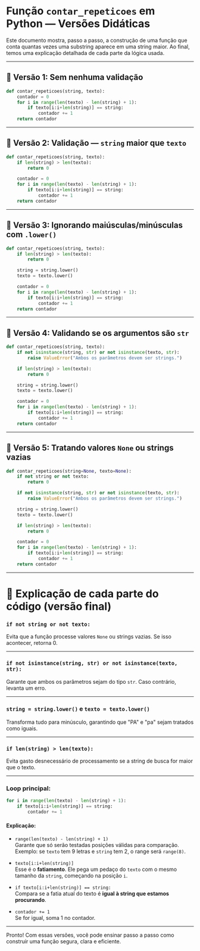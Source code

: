 
# Função `contar_repeticoes` em Python — Versões Didáticas

Este documento mostra, passo a passo, a construção de uma função que conta quantas vezes uma substring aparece em uma string maior. Ao final, temos uma explicação detalhada de cada parte da lógica usada.

---

## 🔹 Versão 1: Sem nenhuma validação

```python
def contar_repeticoes(string, texto):
    contador = 0
    for i in range(len(texto) - len(string) + 1):
        if texto[i:i+len(string)] == string:
            contador += 1
    return contador
```

---

## 🔹 Versão 2: Validação — `string` maior que `texto`

```python
def contar_repeticoes(string, texto):
    if len(string) > len(texto):
        return 0

    contador = 0
    for i in range(len(texto) - len(string) + 1):
        if texto[i:i+len(string)] == string:
            contador += 1
    return contador
```

---

## 🔹 Versão 3: Ignorando maiúsculas/minúsculas com `.lower()`

```python
def contar_repeticoes(string, texto):
    if len(string) > len(texto):
        return 0

    string = string.lower()
    texto = texto.lower()

    contador = 0
    for i in range(len(texto) - len(string) + 1):
        if texto[i:i+len(string)] == string:
            contador += 1
    return contador
```

---

## 🔹 Versão 4: Validando se os argumentos são `str`

```python
def contar_repeticoes(string, texto):
    if not isinstance(string, str) or not isinstance(texto, str):
        raise ValueError("Ambos os parâmetros devem ser strings.")

    if len(string) > len(texto):
        return 0

    string = string.lower()
    texto = texto.lower()

    contador = 0
    for i in range(len(texto) - len(string) + 1):
        if texto[i:i+len(string)] == string:
            contador += 1
    return contador
```

---

## 🔹 Versão 5: Tratando valores `None` ou strings vazias

```python
def contar_repeticoes(string=None, texto=None):
    if not string or not texto:
        return 0

    if not isinstance(string, str) or not isinstance(texto, str):
        raise ValueError("Ambos os parâmetros devem ser strings.")

    string = string.lower()
    texto = texto.lower()

    if len(string) > len(texto):
        return 0

    contador = 0
    for i in range(len(texto) - len(string) + 1):
        if texto[i:i+len(string)] == string:
            contador += 1
    return contador
```

---

# 🧠 Explicação de cada parte do código (versão final)

### `if not string or not texto:`
Evita que a função processe valores `None` ou strings vazias. Se isso acontecer, retorna 0.

---

### `if not isinstance(string, str) or not isinstance(texto, str):`
Garante que ambos os parâmetros sejam do tipo `str`. Caso contrário, levanta um erro.

---

### `string = string.lower()` e `texto = texto.lower()`
Transforma tudo para minúsculo, garantindo que "PA" e "pa" sejam tratados como iguais.

---

### `if len(string) > len(texto):`
Evita gasto desnecessário de processamento se a string de busca for maior que o texto.

---

### Loop principal:

```python
for i in range(len(texto) - len(string) + 1):
    if texto[i:i+len(string)] == string:
        contador += 1
```

#### Explicação:

- `range(len(texto) - len(string) + 1)`  
  Garante que só serão testadas posições válidas para comparação.  
  Exemplo: se `texto` tem 9 letras e `string` tem 2, o range será `range(8)`.

- `texto[i:i+len(string)]`  
  Esse é o **fatiamento**. Ele pega um pedaço do `texto` com o mesmo tamanho da `string`, começando na posição `i`.

- `if texto[i:i+len(string)] == string:`  
  Compara se a fatia atual do texto é **igual à string que estamos procurando**.

- `contador += 1`  
  Se for igual, soma 1 no contador.

---

Pronto! Com essas versões, você pode ensinar passo a passo como construir uma função segura, clara e eficiente.
